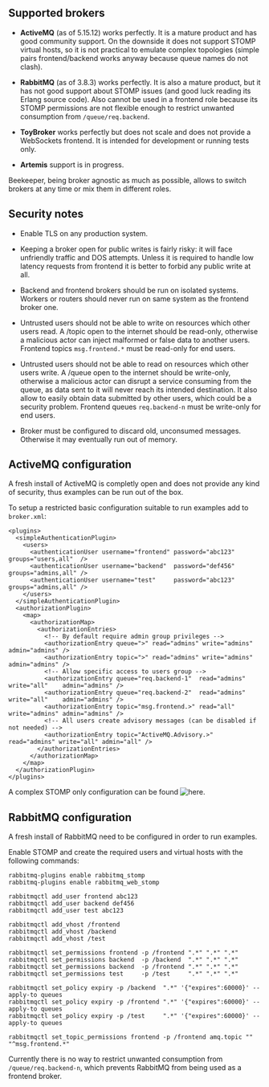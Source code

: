 ## Supported brokers

- **ActiveMQ** (as of 5.15.12) works perfectly. It is a mature product and has good community support. On the downside it does not support STOMP virtual hosts, so it is not practical to emulate complex topologies 
(simple pairs frontend/backend works anyway because queue names do not clash).

- **RabbitMQ** (as of 3.8.3) works perfectly. It is also a mature product, but it has not good support about STOMP issues (and good luck reading its Erlang source code). Also cannot be used in a frontend role because its STOMP permissions are not flexible enough to restrict unwanted consumption from `/queue/req.backend`.

- **ToyBroker** works perfectly but does not scale and does not provide a WebSockets frontend. It is intended for development or running tests only.

- **Artemis** support is in progress.

Beekeeper, being broker agnostic as much as possible, allows to switch brokers at any time or mix them in different roles.


## Security notes

- Enable TLS on any production system.

- Keeping a broker open for public writes is fairly risky: it will face unfriendly traffic and DOS attempts. Unless it is required to handle low latency requests from frontend it is better to forbid any public write at all.

- Backend and frontend brokers should be run on isolated systems. Workers or routers should never run on same system as the frontend broker one.

- Untrusted users should not be able to write on resources which other users read. A /topic open to the internet should be read-only, otherwise a malicious actor can inject malformed or false data to another users. Frontend topics `msg.frontend.*` must be read-only for end users.

- Untrusted users should not be able to read on resources which other users write. A /queue open to the internet should be write-only, otherwise a malicious actor can disrupt a service consuming from the queue, as data sent to it will never reach its intended destination. It also allow to easily obtain data submitted by other users, which could be a security problem. Frontend queues `req.backend-n` must be write-only for end users.

- Broker must be configured to discard old, unconsumed messages. Otherwise it may eventually run out of memory.


## ActiveMQ configuration

A fresh install of ActiveMQ is completly open and does not provide any kind of security, thus examples can be run out of the box.

To setup a restricted basic configuration suitable to run examples add to `broker.xml`:

```
<plugins>
  <simpleAuthenticationPlugin>
    <users>
      <authenticationUser username="frontend" password="abc123" groups="users,all"  />
      <authenticationUser username="backend"  password="def456" groups="admins,all" />
      <authenticationUser username="test"     password="abc123" groups="admins,all" />
    </users>
  </simpleAuthenticationPlugin>
  <authorizationPlugin>
    <map>
      <authorizationMap>
        <authorizationEntries>
          <!-- By default require admin group privileges -->
          <authorizationEntry queue=">" read="admins" write="admins" admin="admins" />
          <authorizationEntry topic=">" read="admins" write="admins" admin="admins" />
          <!-- Allow specific access to users group -->
          <authorizationEntry queue="req.backend-1"  read="admins" write="all"    admin="admins" />
          <authorizationEntry queue="req.backend-2"  read="admins" write="all"    admin="admins" />
          <authorizationEntry topic="msg.frontend.>" read="all"    write="admins" admin="admins" />
          <!-- All users create advisory messages (can be disabled if not needed) -->
          <authorizationEntry topic="ActiveMQ.Advisory.>" read="admins" write="all" admin="all" />
        </authorizationEntries>
      </authorizationMap>
    </map>
  </authorizationPlugin>
</plugins>
```
A complex STOMP only configuration can be found ![here](https://activemq.apache.org/complex-single-broker-configuration-stomp-only).


## RabbitMQ configuration

A fresh install of RabbitMQ need to be configured in order to run examples.

Enable STOMP and create the required users and virtual hosts with the following commands:

```
rabbitmq-plugins enable rabbitmq_stomp
rabbitmq-plugins enable rabbitmq_web_stomp

rabbitmqctl add_user frontend abc123
rabbitmqctl add_user backend def456
rabbitmqctl add_user test abc123

rabbitmqctl add_vhost /frontend
rabbitmqctl add_vhost /backend
rabbitmqctl add_vhost /test

rabbitmqctl set_permissions frontend -p /frontend ".*" ".*" ".*"
rabbitmqctl set_permissions backend  -p /backend  ".*" ".*" ".*"
rabbitmqctl set_permissions backend  -p /frontend ".*" ".*" ".*"
rabbitmqctl set_permissions test     -p /test     ".*" ".*" ".*"

rabbitmqctl set_policy expiry -p /backend  ".*" '{"expires":60000}' --apply-to queues
rabbitmqctl set_policy expiry -p /frontend ".*" '{"expires":60000}' --apply-to queues
rabbitmqctl set_policy expiry -p /test     ".*" '{"expires":60000}' --apply-to queues

rabbitmqctl set_topic_permissions frontend -p /frontend amq.topic "" "^msg.frontend.*"
```
Currently there is no way to restrict unwanted consumption from `/queue/req.backend-n`, which prevents RabbitMQ from being used as a frontend broker.
